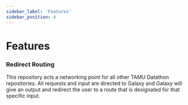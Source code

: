 ```yaml
---
sidebar_label: 'Features'
sidebar_position: 4
---
```

# Features
### Redirect Routing
This repository acts a networking point for all other TAMU Datathon repositories. All requests and input are directed to Galaxy and Galaxy will give an output and redirect the user to a route that is designated for that specific input.